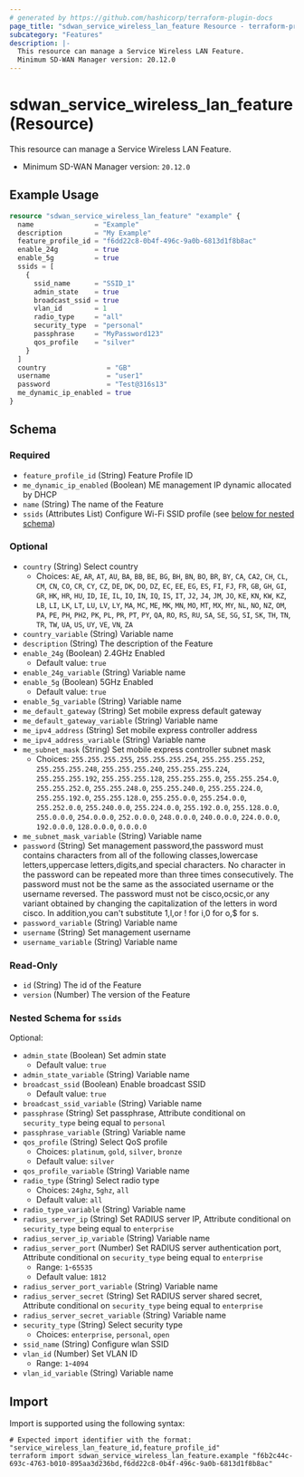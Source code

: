 ```yaml
---
# generated by https://github.com/hashicorp/terraform-plugin-docs
page_title: "sdwan_service_wireless_lan_feature Resource - terraform-provider-sdwan"
subcategory: "Features"
description: |-
  This resource can manage a Service Wireless LAN Feature.
  Minimum SD-WAN Manager version: 20.12.0
---
```


# sdwan_service_wireless_lan_feature (Resource)

This resource can manage a Service Wireless LAN Feature.
  - Minimum SD-WAN Manager version: `20.12.0`

## Example Usage

```terraform
resource "sdwan_service_wireless_lan_feature" "example" {
  name               = "Example"
  description        = "My Example"
  feature_profile_id = "f6dd22c8-0b4f-496c-9a0b-6813d1f8b8ac"
  enable_24g         = true
  enable_5g          = true
  ssids = [
    {
      ssid_name      = "SSID_1"
      admin_state    = true
      broadcast_ssid = true
      vlan_id        = 1
      radio_type     = "all"
      security_type  = "personal"
      passphrase     = "MyPassword123"
      qos_profile    = "silver"
    }
  ]
  country               = "GB"
  username              = "user1"
  password              = "Test@316s13"
  me_dynamic_ip_enabled = true
}
```

<!-- schema generated by tfplugindocs -->
## Schema

### Required

- `feature_profile_id` (String) Feature Profile ID
- `me_dynamic_ip_enabled` (Boolean) ME management IP dynamic allocated by DHCP
- `name` (String) The name of the Feature
- `ssids` (Attributes List) Configure Wi-Fi SSID profile (see [below for nested schema](#nestedatt--ssids))

### Optional

- `country` (String) Select country
  - Choices: `AE`, `AR`, `AT`, `AU`, `BA`, `BB`, `BE`, `BG`, `BH`, `BN`, `BO`, `BR`, `BY`, `CA`, `CA2`, `CH`, `CL`, `CM`, `CN`, `CO`, `CR`, `CY`, `CZ`, `DE`, `DK`, `DO`, `DZ`, `EC`, `EE`, `EG`, `ES`, `FI`, `FJ`, `FR`, `GB`, `GH`, `GI`, `GR`, `HK`, `HR`, `HU`, `ID`, `IE`, `IL`, `IO`, `IN`, `IQ`, `IS`, `IT`, `J2`, `J4`, `JM`, `JO`, `KE`, `KN`, `KW`, `KZ`, `LB`, `LI`, `LK`, `LT`, `LU`, `LV`, `LY`, `MA`, `MC`, `ME`, `MK`, `MN`, `MO`, `MT`, `MX`, `MY`, `NL`, `NO`, `NZ`, `OM`, `PA`, `PE`, `PH`, `PH2`, `PK`, `PL`, `PR`, `PT`, `PY`, `QA`, `RO`, `RS`, `RU`, `SA`, `SE`, `SG`, `SI`, `SK`, `TH`, `TN`, `TR`, `TW`, `UA`, `US`, `UY`, `VE`, `VN`, `ZA`
- `country_variable` (String) Variable name
- `description` (String) The description of the Feature
- `enable_24g` (Boolean) 2.4GHz Enabled
  - Default value: `true`
- `enable_24g_variable` (String) Variable name
- `enable_5g` (Boolean) 5GHz Enabled
  - Default value: `true`
- `enable_5g_variable` (String) Variable name
- `me_default_gateway` (String) Set mobile express default gateway
- `me_default_gateway_variable` (String) Variable name
- `me_ipv4_address` (String) Set mobile express controller address
- `me_ipv4_address_variable` (String) Variable name
- `me_subnet_mask` (String) Set mobile express controller subnet mask
  - Choices: `255.255.255.255`, `255.255.255.254`, `255.255.255.252`, `255.255.255.248`, `255.255.255.240`, `255.255.255.224`, `255.255.255.192`, `255.255.255.128`, `255.255.255.0`, `255.255.254.0`, `255.255.252.0`, `255.255.248.0`, `255.255.240.0`, `255.255.224.0`, `255.255.192.0`, `255.255.128.0`, `255.255.0.0`, `255.254.0.0`, `255.252.0.0`, `255.240.0.0`, `255.224.0.0`, `255.192.0.0`, `255.128.0.0`, `255.0.0.0`, `254.0.0.0`, `252.0.0.0`, `248.0.0.0`, `240.0.0.0`, `224.0.0.0`, `192.0.0.0`, `128.0.0.0`, `0.0.0.0`
- `me_subnet_mask_variable` (String) Variable name
- `password` (String) Set management password,the password must contains characters from all of the following classes,lowercase letters,uppercase letters,digits,and special characters. No character in the password can be repeated more than three times consecutively. The password must not be the same as the associated username or the username reversed. The password must not be cisco,ocsic,or any variant obtained by changing the capitalization of the letters in word cisco. In addition,you can't substitute 1,l,or ! for i,0 for o,$ for s.
- `password_variable` (String) Variable name
- `username` (String) Set management username
- `username_variable` (String) Variable name

### Read-Only

- `id` (String) The id of the Feature
- `version` (Number) The version of the Feature

<a id="nestedatt--ssids"></a>
### Nested Schema for `ssids`

Optional:

- `admin_state` (Boolean) Set admin state
  - Default value: `true`
- `admin_state_variable` (String) Variable name
- `broadcast_ssid` (Boolean) Enable broadcast SSID
  - Default value: `true`
- `broadcast_ssid_variable` (String) Variable name
- `passphrase` (String) Set passphrase, Attribute conditional on `security_type` being equal to `personal`
- `passphrase_variable` (String) Variable name
- `qos_profile` (String) Select QoS profile
  - Choices: `platinum`, `gold`, `silver`, `bronze`
  - Default value: `silver`
- `qos_profile_variable` (String) Variable name
- `radio_type` (String) Select radio type
  - Choices: `24ghz`, `5ghz`, `all`
  - Default value: `all`
- `radio_type_variable` (String) Variable name
- `radius_server_ip` (String) Set RADIUS server IP, Attribute conditional on `security_type` being equal to `enterprise`
- `radius_server_ip_variable` (String) Variable name
- `radius_server_port` (Number) Set RADIUS server authentication port, Attribute conditional on `security_type` being equal to `enterprise`
  - Range: `1`-`65535`
  - Default value: `1812`
- `radius_server_port_variable` (String) Variable name
- `radius_server_secret` (String) Set RADIUS server shared secret, Attribute conditional on `security_type` being equal to `enterprise`
- `radius_server_secret_variable` (String) Variable name
- `security_type` (String) Select security type
  - Choices: `enterprise`, `personal`, `open`
- `ssid_name` (String) Configure wlan SSID
- `vlan_id` (Number) Set VLAN ID
  - Range: `1`-`4094`
- `vlan_id_variable` (String) Variable name

## Import

Import is supported using the following syntax:

```shell
# Expected import identifier with the format: "service_wireless_lan_feature_id,feature_profile_id"
terraform import sdwan_service_wireless_lan_feature.example "f6b2c44c-693c-4763-b010-895aa3d236bd,f6dd22c8-0b4f-496c-9a0b-6813d1f8b8ac"
```
